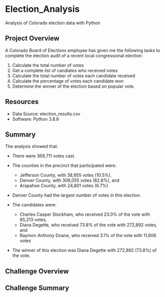 # Election_Analysis
Analysis of Colorado election data with Python

## Project Overview
A Colorado Board of Elections employee has given me the following tasks to complete the election audit of a recent local congressional election:

  1. Calculate the total number of votes
  2. Get a complete list of candiates who received votes
  3. Calculate the total number of votes each candidate received
  4. Calculate the percentage of votes each candidate won
  5. Determine the winner of the election based on popular vote.

## Resources
- Data Source: election_results.csv
- Software: Python 3.8.8

## Summary
The analysis showed that:
- There were 369,711 votes cast.
- The counties in the precinct that participated were:
    - Jefferson County, with 38,855 votes (10.5%),
    - Denver County, with 306,055 votes (82.8%), and
    - Arapahoe County, with 24,801 votes (6.7%)

- Denver County had the largest number of votes in this election.

- The candidates were:
  - Charles Casper Stockham, who received 23.0% of the vote with 85,213 votes,
  - Diana Degette, who received 73.8% of the vote with 272,892 votes, and
  - Raymon Anthony Doane, who received 3.1% of the vote with 11,606 votes 

- The winner of this election was Diana Degette with 272,892 (73.8%) of the vote.

## Challenge Overview

## Challenge Summary

